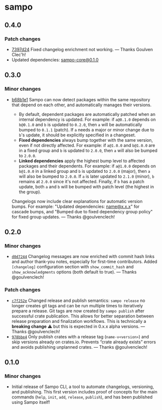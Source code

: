 # sampo

## 0.4.0

### Patch changes

- [7397d24](https://github.com/bruits/sampo/commit/7397d24eb0276de3e8aaef6246a4c7b628cfa2a8) Fixed changelog enrichment not working. — Thanks Goulven Clec'h!
- Updated dependencies: sampo-core@0.1.0


## 0.3.0

### Minor changes

- [b68b1e1](https://github.com/bruits/sampo/commit/b68b1e1222355053b815a506365d25cacc6c1f2e) Sampo can now detect packages within the same repository that depend on each other, and automatically manages their versions.

  - By default, dependent packages are automatically patched when an internal dependency is updated. For example: if `a@0.1.0` depends on `b@0.1.0` and `b` is updated to `0.2.0`, then `a` will be automatically bumped to `0.1.1` (patch). If `a` needs a major or minor change due to `b`'s update, it should be explicitly specified in a changeset.
  - **Fixed dependencies** always bump together with the same version, even if not directly affected. For example: if `a@1.0.0` and `b@1.0.0` are in a fixed group and `b` is updated to `2.0.0`, then `a` will also be bumped to `2.0.0`.
  - **Linked dependencies** apply the highest bump level to affected packages and their dependents. For example: if `a@1.0.0` depends on `b@1.0.0` in a linked group and `b` is updated to `2.0.0` (major), then `a` will also be bumped to `2.0.0`. If `a` is later updated to `2.1.0` (minor), `b` remains at `2.0.0` since it's not affected. Finally, if `b` has a patch update, both `a` and `b` will be bumped with patch level (the highest in the group).

  Changelogs now include clear explanations for automatic version bumps. For example: "Updated dependencies: name@x.x.x" for cascade bumps, and "Bumped due to fixed dependency group policy" for fixed group updates. — Thanks @goulvenclech!


## 0.2.0

### Minor changes

- [`d0d7244`](https://github.com/bruits/sampo/commit/d0d7244a43d76a0d7b377cf5f328a1fe244282b4) Changelog messages are now enriched with commit hash links and author thank-you notes, especially for first-time contributors. Added `[changelog]` configuration section with `show_commit_hash` and `show_acknowledgments` options (both default to true). — Thanks @goulvenclech!

### Patch changes

- [`c7f252e`](https://github.com/bruits/sampo/commit/c7f252ef8c2671c3d35a3a69ab878591f024bf4a) Changed release and publish semantics: `sampo release` no longer creates git tags and can be run multiple times to iteratively prepare a release. Git tags are now created by `sampo publish` after successful crate publication. This allows for better separation between release preparation and finalization workflows. This is technically a **breaking change** ⚠️ but this is expected in 0.x.x alpha versions. — Thanks @goulvenclech!
- [`978bbe4`](https://github.com/bruits/sampo/commit/978bbe4e78205a685a6f92ae0412f8d5e65c3259) Only publish crates with a release tag (`name-v<version>`) and skip versions already on crates.io. Prevents “crate already exists” errors and avoids publishing unplanned crates. — Thanks @goulvenclech!


## 0.1.0

### Minor changes

- Initial release of Sampo CLI, a tool to automate changelogs, versioning, and publishing. This first version includes proof of concepts for the main commands (`help`, `init`, `add`, `release`, `publish`), and has been published using Sampo itself!

